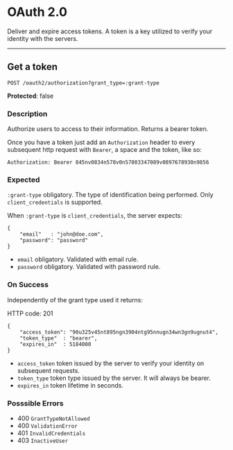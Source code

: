 # OAuth 2.0

Deliver and expire access tokens. A token is a key utilized to verify your identity with the servers.

---

## Get a token

`POST /oauth2/authorization?grant_type=:grant-type`

**Protected**: false

### Description

Authorize users to access to their information. Returns a bearer token.

Once you have a token just add an `Authorization` header to every subsequent http request with `Bearer`, a space and the token, like so:

```
Authorization: Bearer 845nv0834n578v0n57803347089v0897678930n9856
```

### Expected

`:grant-type` obligatory. The type of identification being performed. Only `client_credentials` is supported.

When `:grant-type` is `client_credentials`, the server expects:

```
{
    "email"   : "john@doe.com",
    "password": "password"
}
```

- `email` obligatory. Validated with email rule.
- `password` obligatory. Validated with password rule.

### On Success

Independently of the grant type used it returns:

HTTP code: 201

```
{
    "access_token": "90u325v45nt895ngn3904ntg95nnugn34wn3gn9ugnut4",
    "token_type"  : "bearer",
    "expires_in"  : 5184000
}
```

- `access_token` token issued by the server to verify your identity on subsequent requests.
- `token_type` token type issued by the server. It will always be bearer.
- `expires_in` token lifetime in seconds.

### Posssible Errors

- 400 `GrantTypeNotAllowed`
- 400 `ValidationError`
- 401 `InvalidCredentials`
- 403 `InactiveUser`
